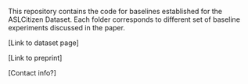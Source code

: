 This repository contains the code for baselines established for the ASLCitizen Dataset. Each folder corresponds to different set of baseline experiments discussed in the paper. 

[Link to dataset page]

[Link to preprint]

[Contact info?]